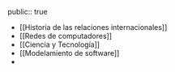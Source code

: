 public:: true

- [[Historia de las relaciones internacionales]]
- [[Redes de computadores]]
- [[Ciencia y Tecnología]]
- [[Modelamiento de software]]
-